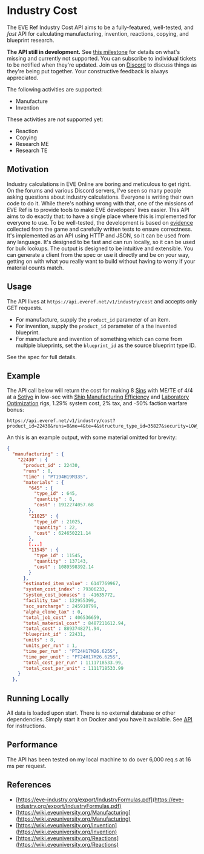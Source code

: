 # Industry Cost

The EVE Ref Industry Cost API aims to be a fully-featured, well-tested, and _fast_ API for calculating manufacturing,
invention, reactions, copying, and blueprint research.

**The API still in development.** See [this milestone](https://github.com/autonomouslogic/eve-ref/milestone/8) for details
on what's missing and currently not supported.
You can subscribe to individual tickets to be notified when they're updated.
Join us on [Discord](https://everef.net/discord) to discuss things as they're being put together.
Your constructive feedback is always appreciated.

The following activities are supported:
* Manufacture
* Invention

These activities are _not_ supported yet:
* Reaction
* Copying
* Research ME
* Research TE

## Motivation
Industry calculations in EVE Online are boring and meticulous to get right.
On the forums and various Discord servers, I've seen so many people asking questions about industry calculations.
Everyone is writing their own code to do it.
While there's nothing wrong with that, one of the missions of EVE Ref is to provide tools to make EVE developers' lives easier.
This API aims to do exactly that: to have a single place where this is implemented for everyone to use.
To be well-tested, the development is based on [evidence](https://github.com/autonomouslogic/eve-ref/tree/main/src/test/resources/com/autonomouslogic/everef/api/IndustryCostHandlerTest) collected from the game and carefully written tests to ensure correctness.
It's implemented as an API using HTTP and JSON, so it can be used from any language.
It's designed to be fast and can run locally, so it can be used for bulk lookups.
The output is designed to be intuitive and extensible.
You can generate a client from the spec or use it directly and be on your way, getting on with what you really want to build without
having to worry if your material counts match.

## Usage
The API lives at `https://api.everef.net/v1/industry/cost` and accepts only GET requests.

* For manufacture, supply the `product_id` parameter of an item.
* For invention, supply the `product_id` parameter of a the invented blueprint.
* For manufacture and invention of something which can come from multiple blueprints, set the `blueprint_id` as the source blueprint type ID.

See the spec for full details.

## Example
The API call below will return the cost for making 8 [Sins](https://everef.net/types/22430) with ME/TE of 4/4 at a
[Sotiyo](https://everef.net/types/35827) in low-sec with [Ship Manufacturing Efficiency](https://everef.net/types/37180)
and [Laboratory Optimization](https://everef.net/types/37183) rigs, 1.29% system cost, 2% tax, and -50% faction warfare bonus:
```
https://api.everef.net/v1/industry/cost?product_id=22430&runs=8&me=4&te=4&structure_type_id=35827&security=LOW_SEC&rig_id=37180&rig_id=37183&system_cost_bonus=-0.5&manufacturing_cost=0.0129&facility_tax=0.02
```

An this is an example output, with some material omitted for brevity:
```json
{
  "manufacturing" : {
    "22430" : {
      "product_id" : 22430,
      "runs" : 8,
      "time" : "PT194H19M33S",
      "materials" : {
        "645" : {
          "type_id" : 645,
          "quantity" : 8,
          "cost" : 1912274057.68
        },
        "21025" : {
          "type_id" : 21025,
          "quantity" : 22,
          "cost" : 624650221.14
        },
        [...]
        "11545" : {
          "type_id" : 11545,
          "quantity" : 137143,
          "cost" : 1089598392.14
        }
      },
      "estimated_item_value" : 6147769967,
      "system_cost_index" : 79306233,
      "system_cost_bonuses" : -41635772,
      "facility_tax" : 122955399,
      "scc_surcharge" : 245910799,
      "alpha_clone_tax" : 0,
      "total_job_cost" : 406536659,
      "total_material_cost" : 8487211612.94,
      "total_cost" : 8893748271.94,
      "blueprint_id" : 22431,
      "units" : 8,
      "units_per_run" : 1,
      "time_per_run" : "PT24H17M26.625S",
      "time_per_unit" : "PT24H17M26.625S",
      "total_cost_per_run" : 1111718533.99,
      "total_cost_per_unit" : 1111718533.99
    }
  },
```

## Running Locally
All data is loaded upon start.
There is no external database or other dependencies.
Simply start it on Docker and you have it available.
See [API](index.md) for instructions.

## Performance
The API has been tested on my local machine to do over 6,000 req.s at 16 ms per request.

## References
* [https://eve-industry.org/export/IndustryFormulas.pdf](https://eve-industry.org/export/IndustryFormulas.pdf)
* [https://wiki.eveuniversity.org/Manufacturing](https://wiki.eveuniversity.org/Manufacturing)
* [https://wiki.eveuniversity.org/Invention](https://wiki.eveuniversity.org/Invention)
* [https://wiki.eveuniversity.org/Reactions](https://wiki.eveuniversity.org/Reactions)
